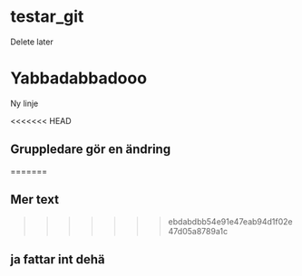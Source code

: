 # testar_git
Delete later

# Yabbadabbadooo
Ny linje

<<<<<<< HEAD
## Gruppledare gör en ändring
=======

## Mer text
>>>>>>> ebdabdbb54e91e47eab94d1f02e47d05a8789a1c

## ja fattar int dehä
